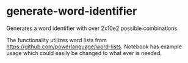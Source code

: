 # generate-word-identifier
Generates a word identifier with over 2x10e2 possible combinations.

The functionality utilizes word lists from https://github.com/powerlanguage/word-lists.
Notebook has example usage which could easily be changed to what ever is needed.
